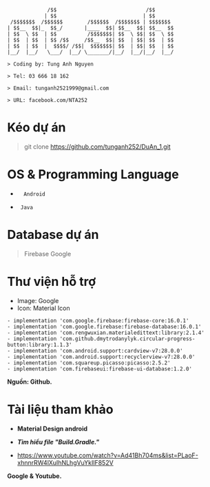 ```
             /$$                             /$$
            | $$                            | $$
 /$$$$$$$  /$$$$$$        /$$$$$$  /$$$$$$$ | $$$$$$$
| $$__  $$|_  $$_/       |____  $$| $$__  $$| $$__  $$
| $$  \ $$  | $$          /$$$$$$$| $$  \ $$| $$  \ $$
| $$  | $$  | $$ /$$     /$$__  $$| $$  | $$| $$  | $$
| $$  | $$  |  $$$$/ /$$|  $$$$$$$| $$  | $$| $$  | $$
|__/  |__/   \___/  |__/ \_______/|__/  |__/|__/  |__/

> Coding by: Tung Anh Nguyen

> Tel: 03 666 18 162

> Email: tunganh2521999@gmail.com

> URL: facebook.com/NTA252

```

# Kéo dự án 

> git clone https://github.com/tunganh252/DuAn_1.git

# OS & Programming Language

* ```  Android```

* ```  Java ```

# Database dự án

> Firebase Google



# Thư viện hỗ trợ

- Image: Google
- Icon: Material Icon
```
- implementation 'com.google.firebase:firebase-core:16.0.1'
- implementation 'com.google.firebase:firebase-database:16.0.1'
- implementation 'com.rengwuxian.materialedittext:library:2.1.4'
- implementation 'com.github.dmytrodanylyk.circular-progress-button:library:1.1.3'
- implementation 'com.android.support:cardview-v7:28.0.0'
- implementation 'com.android.support:recyclerview-v7:28.0.0'
- implementation 'com.squareup.picasso:picasso:2.5.2'
- implementation 'com.firebaseui:firebase-ui-database:1.2.0'
```
**Nguồn: Github.**

# Tài liệu tham khảo


- **Material Design android**

- ***Tìm hiểu file "Build.Gradle."***
- https://www.youtube.com/watch?v=Ad41Bh704ms&list=PLaoF-xhnnrRW4lXuIhNLhgVuYkIlF852V

**Google & Youtube.**